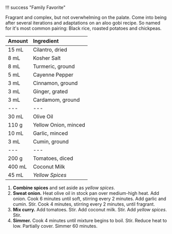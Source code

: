 !!! success "Family Favorite"

Fragrant and complex, but not overwhelming on the palate. Come into being after several iterations and adaptations on an aloo gobi recipe. So named for it's most common pairing: Black rice, roasted potatoes and chickpeas.

| Amount | Ingredient |
| :----- | :------------------- |
| 15 mL  | Cilantro, dried      |
| 8 mL   | Kosher Salt          |
| 8 mL   | Turmeric, ground     |
| 5 mL   | Cayenne Pepper       |
| 3 mL   | Cinnamon, ground     |
| 3 mL   | Ginger, grated       |
| 3 mL   | Cardamom, ground     |
| ---    | ---                  |
| 30 mL  | Olive Oil            |
| 110 g  | Yellow Onion, minced |
| 10 mL  | Garlic, minced       |
| 3 mL   | Cumin, ground        |
| ---    | ---                  |
| 200 g  | Tomatoes, diced      |
| 400 mL | Coconut Milk         |
| 45 mL  | *Yellow Spices*      |

1. **Combine spices** and set aside as *yellow spices*.
2. **Sweat onion.** Heat olive oil in stock pan over medium-high heat. Add onion. Cook 6 minutes until soft, stirring every 2 minutes. Add garlic and cumin. Stir. Cook 4 minutes, stirring every 2 minutes, until fragrant.
3. **Mix curry.** Add tomatoes. Stir. Add coconut milk. Stir. Add *yellow spices*. Stir.
4. **Simmer.** Cook 4 minutes until mixture begins to boil. Stir. Reduce heat to low. Partially cover. Simmer 60 minutes.
